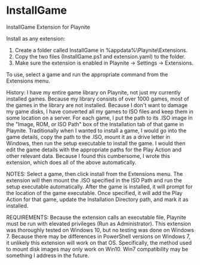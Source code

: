 # InstallGame
InstallGame Extension for Playnite

Install as any extension:
1. Create a folder called InstallGame in %appdata%\Playnite\Extensions.
2. Copy the two files (InstallGame.ps1 and extension.yaml) to the folder.
3. Make sure the extension is enabled in Playnite -> Settings -> Extensions.

To use, select a game and run the appropriate command from the Extensions menu.

History:
I have my entire game library on Playnite, not just my currently installed games. Because my library consists of over 1000 games, most of the games in the library are not installed.
Because I don't want to damage my game disks, I have converted all my games to ISO files and keep them in some location on a server. For each game, I put the path to its .ISO image in the "Image, ROM, or ISO Path" box of the Installation tab of that game in Playnite.
Traditionally when I wanted to install a game, I would go into the game details, copy the path to the .ISO, mount it as a drive letter in Windows, then run the setup executable to install the game. I would then edit the game details with the appropriate paths for the Play Action and other relevant data.
Because I found this cumbersome, I wrote this extension, which does all of the above automatically. 

NOTES:
Select a game, then click install from the Extensions menu. The extension will then mount the .ISO specified in the ISO Path and run the setup executable automatically. After the game is installed, it will prompt for the location of the game executable. Once specified, it will add the Play Action for that game, update the Installation Directory path, and mark it as installed.

REQUIREMENTS:
Because the extension calls an executable file, Playnite must be run with elevated privileges (Run as Administrator).
This extension was thoroughly tested on Windows 10, but no testing was done on Windows 7. Because there may be differences in PowerShell versions on Windows 7, it unlikely this extension will work on that OS. Specifically, the method used to mount disk images may only work on Win10. Win7 compatibility may be something I address in the future.